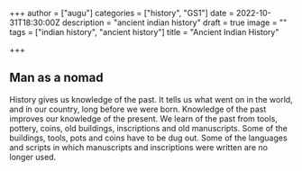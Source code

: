 +++
author = ["augu"]
categories = ["history", "GS1"]
date = 2022-10-31T18:30:00Z
description = "ancient indian history"
draft = true
image = ""
tags = ["indian history", "ancient history"]
title = "Ancient Indian History"

+++
## Man as a nomad

History gives us knowledge of the past. It tells us what went on in the world, and in our country, long before we were born. Knowledge of the past improves our knowledge of the present. We learn of the past from tools, pottery, coins, old buildings, inscriptions and old manuscripts. Some of the buildings, tools, pots and coins have to be dug out. Some of the languages and scripts in which manuscripts and inscriptions were written are no longer used. 